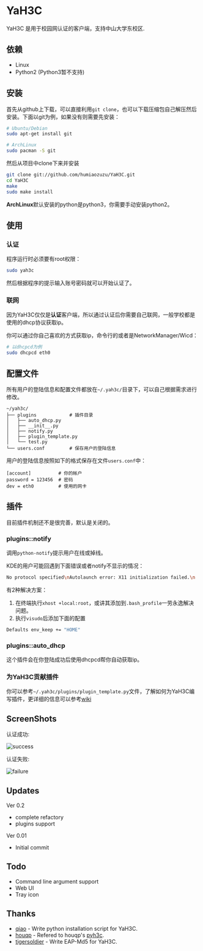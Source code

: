 YaH3C
=====

YaH3C 是用于校园网认证的客户端，支持中山大学东校区.

依赖
------------

* Linux
* Python2 (Python3暂不支持)

安装
------------

首先从github上下载，可以直接利用`git clone`，也可以下载压缩包自己解压然后安装。下面以git为例，如果没有则需要先安装：

```bash
# Ubuntu/Debian
sudo apt-get install git

# ArchLinux
sudo pacman -S git
```
然后从项目中clone下来并安装

```bash
git clone git://github.com/humiaozuzu/YaH3C.git
cd YaH3C
make
sudo make install
```

**ArchLinux**默认安装的python是python3，你需要手动安装python2。

使用
----

### 认证

程序运行时必须要有root权限：

```bash
sudo yah3c
```

然后根据程序的提示输入账号密码就可以开始认证了。

### 联网

因为YaH3C仅仅是**认证**客户端，所以通过认证后你需要自己联网，一般学校都是使用的dhcp协议获取ip。

你可以通过你自己喜欢的方式获取ip，命令行的或者是NetworkManager/Wicd：

```bash
# 以dhcpcd为例
sudo dhcpcd eth0
```

配置文件
--------

所有用户的登陆信息和配置文件都放在`~/.yah3c/`目录下，可以自己根据需求进行修改。

    ~/yah3c/
    ├── plugins            # 插件目录
    │   ├── auto_dhcp.py
    │   ├── __init__.py
    │   ├── notify.py
    │   ├── plugin_template.py
    │   └── test.py
    └── users.conf         # 保存用户的登陆信息

用户的登陆信息按照如下的格式保存在文件`users.conf`中：

```
[account]          # 你的帐户 
password = 123456  # 密码
dev = eth0         # 使用的网卡
```

插件
----

目前插件机制还不是很完善，默认是关闭的。

### plugins::notify ###

调用`python-notify`提示用户在线或掉线。

KDE的用户可能回遇到下面错误或者notify不显示的情况：

```bash
No protocol specified\nAutolaunch error: X11 initialization failed.\n
```

有2种解决方案：

 1. 在终端执行`xhost +local:root`，或讲其添加到`.bash_profile`一劳永逸解决问题。
 2. 执行`visudo`后添加下面的配置 

 ```bash
Defaults env_keep += "HOME"
```

### plugins::auto_dhcp ###

这个插件会在你登陆成功后使用dhcpcd帮你自动获取ip。

### 为YaH3C贡献插件

你可以参考``~/.yah3c/plugins/plugin_template.py``文件，了解如何为YaH3C编写插件，更详细的信息可以参考[wiki](https://github.com/humiaozuzu/YaH3C/wiki/4.-YaH3C插件机制)

ScreenShots
-----------

认证成功:

![success](https://github.com/humiaozuzu/YaH3C/blob/master/screenshots/success.png?raw=true)

认证失败:

![failure](https://github.com/humiaozuzu/YaH3C/raw/master/screenshots/failure.png)

Updates
-------

Ver 0.2

* complete refactory 
* plugins support

Ver 0.01

* Initial commit

Todo
----
* Command line argument support
* Web UI
* Tray icon

Thanks
------
* [qiao](https://github.com/qiao) - Write python installation script for YaH3C.
* [houqp](https://github.com/houqp) - Refered to houqp's [pyh3c](https://github.com/houqp/pyh3c).
* [tigersoldier](https://github.com/tigersoldier) - Write EAP-Md5 for YaH3C.
